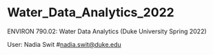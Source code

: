 # Water_Data_Analytics_2022
ENVIRON 790.02: Water Data Analytics (Duke University Spring 2022)

User: Nadia Swit
#nadia.swit@duke.edu 